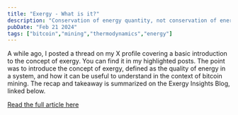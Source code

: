 ```yaml
---
title: "Exergy - What is it?"
description: "Conservation of energy quantity, not conservation of energy quality."
pubDate: "Feb 21 2024"
tags: ["bitcoin","mining","thermodynamics","energy"]
---
```

A while ago, I posted a thread on my X profile covering a basic introduction to the concept of exergy. You can find it in my highlighted posts. The point was to introduce the concept of exergy, defined as the quality of energy in a system, and how it can be useful to understand in the context of bitcoin mining. The recap and takeaway is summarized on the Exergy Insights Blog, linked below.

<a href="https://exergyinsights.xyz/what-is-exergy/" target="_blank">Read the full article here</a>
